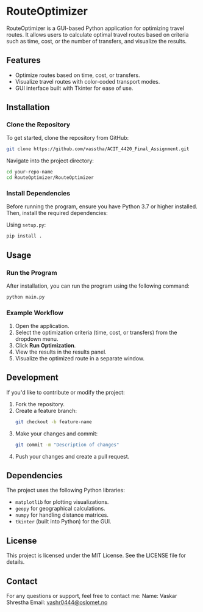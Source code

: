 
# RouteOptimizer

RouteOptimizer is a GUI-based Python application for optimizing travel routes. It allows users to calculate optimal travel routes based on criteria such as time, cost, or the number of transfers, and visualize the results.

## Features
- Optimize routes based on time, cost, or transfers.
- Visualize travel routes with color-coded transport modes.
- GUI interface built with Tkinter for ease of use.

## Installation

### Clone the Repository
To get started, clone the repository from GitHub:
```bash
git clone https://github.com/vasstha/ACIT_4420_Final_Assignment.git
```

Navigate into the project directory:
```bash
cd your-repo-name
cd RouteOptimizer/RouteOptimizer
```

### Install Dependencies
Before running the program, ensure you have Python 3.7 or higher installed. Then, install the required dependencies:

Using `setup.py`:
```bash
pip install .
```
## Usage

### Run the Program
After installation, you can run the program using the following command:
```bash
python main.py
```

### Example Workflow
1. Open the application.
2. Select the optimization criteria (time, cost, or transfers) from the dropdown menu.
3. Click **Run Optimization**.
4. View the results in the results panel.
5. Visualize the optimized route in a separate window.

## Development
If you'd like to contribute or modify the project:

1. Fork the repository.
2. Create a feature branch:
   ```bash
   git checkout -b feature-name
   ```
3. Make your changes and commit:
   ```bash
   git commit -m "Description of changes"
   ```
4. Push your changes and create a pull request.

## Dependencies
The project uses the following Python libraries:
- `matplotlib` for plotting visualizations.
- `geopy` for geographical calculations.
- `numpy` for handling distance matrices.
- `tkinter` (built into Python) for the GUI.

## License
This project is licensed under the MIT License. See the LICENSE file for details.

## Contact
For any questions or support, feel free to contact me:
Name: Vaskar Shrestha
Email: vashr0444@oslomet.no

